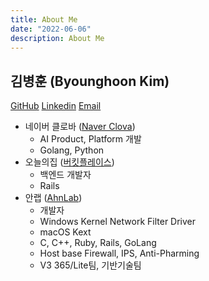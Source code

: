 ```yaml
---
title: About Me
date: "2022-06-06"
description: About Me
---
```


## 김병훈 (Byounghoon Kim)

[GitHub](https://github.com/byounghoonkim)
[Linkedin](https://www.linkedin.com/in/%EB%B3%91%ED%9B%88-%EA%B9%80-6608638b/)
[Email](mailto:blue021@gmail.com)

-   네이버 클로바 ([Naver Clova](https://clova.ai/ko))
    -   AI Product, Platform 개발
    -   Golang, Python
-   오늘의집 ([버킷플레이스](https://www.bucketplace.co.kr/))
    -   백엔드 개발자
    -   Rails
-   안랩 ([AhnLab](https://www.ahnlab.com/))
    -   개발자
    -   Windows Kernel Network Filter Driver
    -   macOS Kext
    -   C, C++, Ruby, Rails, GoLang
    -   Host base Firewall, IPS, Anti-Pharming
    -   V3 365/Lite팀, 기반기술팀
